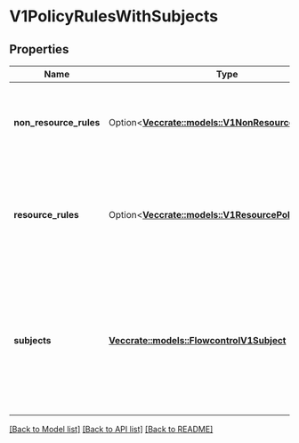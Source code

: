 # V1PolicyRulesWithSubjects

## Properties

Name | Type | Description | Notes
------------ | ------------- | ------------- | -------------
**non_resource_rules** | Option<[**Vec<crate::models::V1NonResourcePolicyRule>**](v1.NonResourcePolicyRule.md)> | `nonResourceRules` is a list of NonResourcePolicyRules that identify matching requests according to their verb and the target non-resource URL. | [optional]
**resource_rules** | Option<[**Vec<crate::models::V1ResourcePolicyRule>**](v1.ResourcePolicyRule.md)> | `resourceRules` is a slice of ResourcePolicyRules that identify matching requests according to their verb and the target resource. At least one of `resourceRules` and `nonResourceRules` has to be non-empty. | [optional]
**subjects** | [**Vec<crate::models::FlowcontrolV1Subject>**](flowcontrol.v1.Subject.md) | subjects is the list of normal user, serviceaccount, or group that this rule cares about. There must be at least one member in this slice. A slice that includes both the system:authenticated and system:unauthenticated user groups matches every request. Required. | 

[[Back to Model list]](../README.md#documentation-for-models) [[Back to API list]](../README.md#documentation-for-api-endpoints) [[Back to README]](../README.md)


